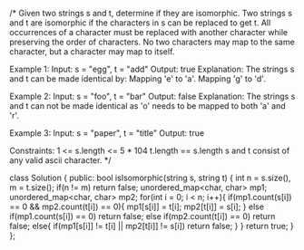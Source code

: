 /*
Given two strings s and t, determine if they are isomorphic.
Two strings s and t are isomorphic if the characters in s can be replaced to get t.
All occurrences of a character must be replaced with another character while preserving the order of characters. No two characters may map to the same character, but a character may map to itself.

Example 1:
Input: s = "egg", t = "add"
Output: true
Explanation:
The strings s and t can be made identical by:
Mapping 'e' to 'a'.
Mapping 'g' to 'd'.

Example 2:
Input: s = "foo", t = "bar"
Output: false
Explanation:
The strings s and t can not be made identical as 'o' needs to be mapped to both 'a' and 'r'.

Example 3:
Input: s = "paper", t = "title"
Output: true

Constraints:
1 <= s.length <= 5 * 104
t.length == s.length
s and t consist of any valid ascii character.
*/

class Solution {
public:
    bool isIsomorphic(string s, string t) {
        int n = s.size(), m = t.size();
        if(n != m) return false;
        unordered_map<char, char> mp1;
        unordered_map<char, char> mp2;
        for(int i = 0; i < n; i++){
            if(mp1.count(s[i]) == 0 && mp2.count(t[i]) == 0){
                mp1[s[i]] = t[i];
                mp2[t[i]] = s[i];
            }
            else if(mp1.count(s[i]) == 0) return false;
            else if(mp2.count(t[i]) == 0) return false;
            else{
                if(mp1[s[i]] != t[i] || mp2[t[i]] != s[i]) return false;
            }
        }
        return true;
    }
};